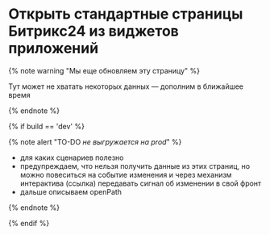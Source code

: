 # Открыть стандартные страницы Битрикс24 из виджетов приложений

{% note warning "Мы еще обновляем эту страницу" %}

Тут может не хватать некоторых данных — дополним в ближайшее время

{% endnote %}

{% if build == 'dev' %}

{% note alert "TO-DO _не выгружается на prod_" %}

- для каких сценариев полезно
- предупреждаем, что нельзя получить данные из этих страниц, но можно повеситься на событие изменения и через механизм интерактива (ссылка) передавать сигнал об изменении в свой фронт
- дальше описываем openPath

{% endnote %}

{% endif %}